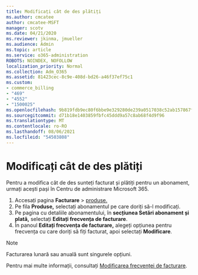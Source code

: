 ```yaml
---
title: Modificați cât de des plătiți
ms.author: cmcatee
author: cmcatee-MSFT
manager: scotv
ms.date: 04/21/2020
ms.reviewer: jkinma, jmueller
ms.audience: Admin
ms.topic: article
ms.service: o365-administration
ROBOTS: NOINDEX, NOFOLLOW
localization_priority: Normal
ms.collection: Adm_O365
ms.assetid: 81423cec-8c9e-408d-bd26-a46f37ef75c1
ms.custom:
- commerce_billing
- "469"
- "4552"
- "1500025"
ms.openlocfilehash: 9b819fdb9ec80f6bbe9e329280de239a0517038c52ab157867f3065505acca90
ms.sourcegitcommit: d71b18e1403859fbfc45ddd9a57c8ab68f4d9f96
ms.translationtype: MT
ms.contentlocale: ro-RO
ms.lasthandoff: 08/06/2021
ms.locfileid: "54503808"
---
```

# <a name="change-how-often-you-pay"></a>Modificați cât de des plătiți

Pentru a modifica cât de des sunteți facturat și plătiți pentru un abonament, urmați acești pași în Centru de administrare Microsoft 365.

1. Accesați pagina **Facturare**  >  [produse.](https://go.microsoft.com/fwlink/p/?linkid=842054)
2. Pe fila **Produse,** selectați abonamentul pe care doriți să-l modificați.
3. Pe pagina cu detaliile abonamentului, în **secțiunea Setări abonament și plată,** selectați **Editați frecvența de facturare**.
4. În panoul **Editați frecvența de facturare,** alegeți opțiunea pentru frecvența cu care doriți să fiți facturat, apoi selectați **Modificare**.

> [!NOTE]
> Facturarea lunară sau anuală sunt singurele opțiuni.

Pentru mai multe informații, consultați [Modificarea frecvenței de facturare](/microsoft-365/commerce/billing-and-payments/change-payment-frequency).